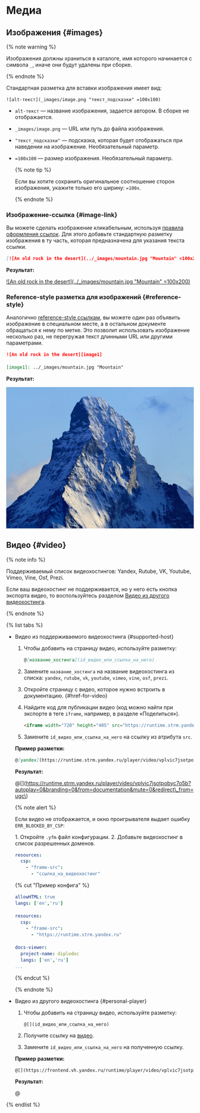 # Медиа

## Изображения {#images}

{% note warning %}

Изображения должны храниться в каталоге, имя которого начинается с символа `_`, иначе они будут удалены при сборке.

{% endnote %}

Стандартная разметка для вставки изображения имеет вид:
```
![alt-текст](_images/image.png "текст_подсказки" =100x100)
```

  * `alt-текст` —  название изображения, задается автором. В сборке не отображается.
  * `_images/image.png` — URL или путь до файла изображения.
  * `"текст_подсказки"` — подсказка, которая будет отображаться при наведении на изображение. Необязательный параметр.
  * `=100x100` — размер изображения. Необязательный параметр.

    {% note tip %}

    Если вы хотите сохранить оригинальное соотношение сторон изображения, укажите только его ширину: `=100x`.

    {% endnote %}

### Изображение-ссылка {#image-link}

Вы можете сделать изображение кликабельным, используя [правила оформления ссылок](./links.md). Для этого добавьте стандартную разметку изображения в ту часть, которая предназначена для указания текста ссылки.

```markdown
[![An old rock in the desert](../_images/mountain.jpg "Mountain" =100x200)](https://yandex.com/images/search?text=mountain)
```

**Результат:**

[![An old rock in the desert](../_images/mountain.jpg "Mountain" =100x200)](https://yandex.com/images/search?text=mountain)

### Reference-style разметка для изображений {#reference-style}

Аналогично [reference-style ссылкам](./links.md#reference-style), вы можете один раз объявить изображение в специальном месте, а в остальном документе обращаться к нему по метке. Это позволит использовать изображение несколько раз, не перегружая текст длинными URL или другими параметрами.

```markdown
![An old rock in the desert][image1]

[image1]: ../_images/mountain.jpg "Mountain"
```

**Результат:**

![An old rock in the desert][image1]

[image1]: ../_images/mountain.jpg "Mountain"

## Видео {#video}

{% note info %}

Поддерживаемый список видеохостингов: Yandex, Rutube, VK, Youtube, Vimeo, Vine, Osf, Prezi.

Если ваш видеохостинг не поддерживается, но у него есть кнопка экспорта видео, то воспользуйтесь разделом [Видео из другого видеохостинга](#personal-player).

{% endnote %}

{% list tabs %}

- Видео из поддерживаемого видеохостинга {#supported-host}

  1. Чтобы добавить на страницу видео, используйте разметку:

      ```markdown
      @[название_хостинга](id_видео_или_ссылка_на_него)
      ```

  1. Замените `название_хостинга` на название видеохостинга из списка: `yandex`, `rutube`, `vk`, `youtube`, `vimeo`, `vine`, `osf`, `prezi`.

  1. Откройте страницу с видео, которое нужно встроить в документацию. {#href-for-video}

  1. Найдите код для публикации видео (код можно найти при экспорте в теге `iframe`, например, в разделе «Поделиться»).

      ```html
      <iframe width="720" height="405" src="https://runtime.strm.yandex.ru/player/video/vplvic7jsotpobyc7o5b?autoplay=0&branding=0&from=documentation&mute=0&redirect\_from=ugc\" frameBorder="0" allow="clipboard-write; autoplay" webkitAllowFullScreen mozallowfullscreen allowFullScreen></iframe>
      ```

  1. Замените `id_видео_или_ссылка_на_него` на ссылку из атрибута `src`.

  **Пример разметки:**

  ```markdown
  @[yandex](https://runtime.strm.yandex.ru/player/video/vplvic7jsotpobyc7o5b?autoplay=0&branding=0&from=documentation&mute=0&redirect\_from=ugc\)
  ```

  **Результат:**

  @[](https://runtime.strm.yandex.ru/player/video/vplvic7jsotpobyc7o5b?autoplay=0&branding=0&from=documentation&mute=0&redirect\_from=ugc\)

  {% note alert %}

  Если видео не отображается, и окно проигрывателя выдает ошибку `ERR_BLOCKED_BY_CSP`:

  1\. Откройте `.yfm` файл конфигурации.
  2\. Добавьте видеохостинг в список разрешенных доменов.

  ```yaml
  resources:
    csp:
      - "frame-src":
        - "ссылка_на_видеохостинг"
  ```

  {% cut "Пример конфига" %}

  ```yaml
  allowHTML: true
  langs: ['en','ru']

  resources:
    csp:
      - "frame-src":
        - "https://runtime.strm.yandex.ru"

  docs-viewer:
    project-name: diplodoc
    langs: ['en','ru']
  ...
  ```

  {% endcut %}

  {% endnote %}

- Видео из другого видеохостинга {#personal-player}

  1. Чтобы добавить на страницу видео, используйте разметку:

      ```
      @[](id_видео_или_ссылка_на_него)
      ```

  1. Получите ссылку на [видео](#href-for-video).

  1. Замените `id_видео_или_ссылка_на_него` на полученную ссылку.

  **Пример разметки:**

  ```markdown
  @[](https://frontend.vh.yandex.ru/runtime/player/video/vplvic7jsotpobyc7o5b?autoplay=0&branding=0&from=documentation&mute=0&redirect_from=ugc)
  ```

  **Результат:**

  @[](https://frontend.vh.yandex.ru/runtime/player/video/vplvic7jsotpobyc7o5b?autoplay=0&branding=0&from=documentation&mute=0&redirect_from=ugc)

{% endlist %}